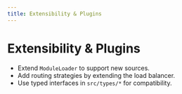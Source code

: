 ```yaml
---
title: Extensibility & Plugins
---
```


# Extensibility & Plugins

- Extend `ModuleLoader` to support new sources.
- Add routing strategies by extending the load balancer.
- Use typed interfaces in `src/types/*` for compatibility.

